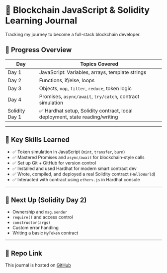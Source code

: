 # 📘 Blockchain JavaScript & Solidity Learning Journal

Tracking my journey to become a full-stack blockchain developer.

## 🚀 Progress Overview

| Day | Topics Covered |
|-----|----------------|
| Day 1 | JavaScript: Variables, arrays, template strings |
| Day 2 | Functions, if/else, loops |
| Day 3 | Objects, `map`, `filter`, `reduce`, token logic |
| Day 4 | Promises, `async/await`, `try/catch`, contract simulation |
| Solidity Day 1 | ✅ Hardhat setup, Solidity contract, local deployment, state reading/writing |

---

## 🧠 Key Skills Learned

- ✅ Token simulation in JavaScript (`mint`, `transfer`, `burn`)
- ✅ Mastered Promises and `async/await` for blockchain-style calls
- ✅ Set up Git + GitHub for version control
- ✅ Installed and used Hardhat for modern smart contract dev
- ✅ Wrote, compiled, and deployed a real Solidity contract (`HelloWorld`)
- ✅ Interacted with contract using `ethers.js` in Hardhat console

---

## 🧩 Next Up (Solidity Day 2)

- Ownership and `msg.sender`
- `require()` and access control
- `constructor(args)`
- Custom error handling
- Writing a basic `MyToken` contract

---

## 🔗 Repo Link

This journal is hosted on [GitHub](https://github.com/Talha-Eth/blockchain-js-learning)

